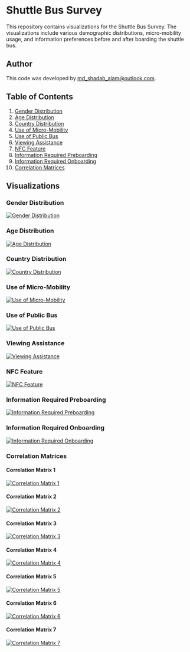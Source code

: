 # Shuttle Bus Survey

This repository contains visualizations for the Shuttle Bus Survey. The visualizations include various demographic distributions, micro-mobility usage, and information preferences before and after boarding the shuttle bus.

## Author

This code was developed by [md_shadab_alam@outlook.com](mailto:md_shadab_alam@outlook.com).

## Table of Contents

1. [Gender Distribution](#gender-distribution)
2. [Age Distribution](#age-distribution)
3. [Country Distribution](#country-distribution)
4. [Use of Micro-Mobility](#use-of-micro-mobility)
5. [Use of Public Bus](#use-of-public-bus)
6. [Viewing Assistance](#viewing-assistance)
7. [NFC Feature](#nfc-feature)
8. [Information Required Preboarding](#information-required-preboarding)
9. [Information Required Onboarding](#information-required-onboarding)
10. [Correlation Matrices](#correlation-matrices)

## Visualizations

### Gender Distribution

[![Gender Distribution](plots/gender_pie.png)](https://htmlpreview.github.io/?https://github.com/Shaadalam9/shuttle-boarding/blob/main/plots/gender_pie.html)

### Age Distribution

[![Age Distribution](plots/age.png)](https://htmlpreview.github.io/?https://github.com/Shaadalam9/shuttle-boarding/blob/main/plots/age.html)

### Country Distribution

[![Country Distribution](plots/country_pie.png)](https://htmlpreview.github.io/?https://github.com/Shaadalam9/shuttle-boarding/blob/main/plots/country_pie.html)

### Use of Micro-Mobility

[![Use of Micro-Mobility](plots/micro-mobility.png)](https://htmlpreview.github.io/?https://github.com/Shaadalam9/shuttle-boarding/blob/main/plots/micro-mobility.html)

### Use of Public Bus

[![Use of Public Bus](plots/bus_use.png)](https://htmlpreview.github.io/?https://github.com/Shaadalam9/shuttle-boarding/blob/main/plots/bus_use.html)

### Viewing Assistance

[![Viewing Assistance](plots/viewing_assistance.png)](https://htmlpreview.github.io/?https://github.com/Shaadalam9/shuttle-boarding/blob/main/plots/viewing_assistance.html)

### NFC Feature

[![NFC Feature](plots/NFC.png)](https://htmlpreview.github.io/?https://github.com/Shaadalam9/shuttle-boarding/blob/main/plots/NFC.html)

### Information Required Preboarding

[![Information Required Preboarding](plots/info_mobile_pre.png)](https://htmlpreview.github.io/?https://github.com/Shaadalam9/shuttle-boarding/blob/main/plots/info_mobile_pre.html)

### Information Required Onboarding

[![Information Required Onboarding](plots/info_onboard.png)](https://htmlpreview.github.io/?https://github.com/Shaadalam9/shuttle-boarding/blob/main/plots/info_onboard.html)

### Correlation Matrices

#### Correlation Matrix 1

[![Correlation Matrix 1](plots/correlation_matrix_1.png)](https://htmlpreview.github.io/?https://github.com/Shaadalam9/shuttle-boarding/blob/main/plots/correlation_matrix_1.html)

#### Correlation Matrix 2

[![Correlation Matrix 2](plots/correlation_matrix_2.png)](https://htmlpreview.github.io/?https://github.com/Shaadalam9/shuttle-boarding/blob/main/plots/correlation_matrix_2.html)

#### Correlation Matrix 3

[![Correlation Matrix 3](plots/correlation_matrix_3.png)](https://htmlpreview.github.io/?https://github.com/Shaadalam9/shuttle-boarding/blob/main/plots/correlation_matrix_3.html)

#### Correlation Matrix 4

[![Correlation Matrix 4](plots/correlation_matrix_4.png)](https://htmlpreview.github.io/?https://github.com/Shaadalam9/shuttle-boarding/blob/main/plots/correlation_matrix_4.html)

#### Correlation Matrix 5

[![Correlation Matrix 5](plots/correlation_matrix_5.png)](https://htmlpreview.github.io/?https://github.com/Shaadalam9/shuttle-boarding/blob/main/plots/correlation_matrix_5.html)

#### Correlation Matrix 6

[![Correlation Matrix 6](plots/correlation_matrix_6.png)](https://htmlpreview.github.io/?https://github.com/Shaadalam9/shuttle-boarding/blob/main/plots/correlation_matrix_6.html)

#### Correlation Matrix 7

[![Correlation Matrix 7](plots/correlation_matrix_7.png)](https://htmlpreview.github.io/?https://github.com/Shaadalam9/shuttle-boarding/blob/main/plots/correlation_matrix_7.html)

